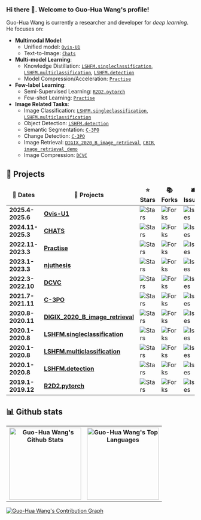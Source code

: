 ### Hi there 👋. Welcome to Guo-Hua Wang's profile!

Guo-Hua Wang is currently a researcher and developer for *deep learning*. He focuses on:

- **Multimodal Model**:
  - Unified model: [`Ovis-U1`](https://github.com/AIDC-AI/Ovis-U1)
  - Text-to-Image: [`Chats`](https://github.com/AIDC-AI/CHATS)
- **Multi-model Learning**: 
  - Knowledge Distillation: [`LSHFM.singleclassification`](https://github.com/DoctorKey/LSHFM.singleclassification), [`LSHFM.multiclassification`](https://github.com/DoctorKey/LSHFM.multiclassification), [`LSHFM.detection`](https://github.com/DoctorKey/LSHFM.detection)
  - Model Compression/Acceleration: [`Practise`](https://github.com/DoctorKey/Practise)
- **Few-label Learning**: 
  - Semi-Supervised Learning: [`R2D2.pytorch`](https://github.com/DoctorKey/R2D2.pytorch)
  - Few-shot Learning: [`Practise`](https://github.com/DoctorKey/Practise)
- **Image Related Tasks**:
  - Image Classification: [`LSHFM.singleclassification`](https://github.com/DoctorKey/LSHFM.singleclassification), [`LSHFM.multiclassification`](https://github.com/DoctorKey/LSHFM.multiclassification)
  - Object Detection: [`LSHFM.detection`](https://github.com/DoctorKey/LSHFM.detection)
  - Semantic Segmentation: [`C-3PO`](https://github.com/DoctorKey/C-3PO)
  - Change Detection: [`C-3PO`](https://github.com/DoctorKey/C-3PO)
  - Image Retrieval: [`DIGIX_2020_B_image_retrieval`](https://github.com/DoctorKey/DIGIX_2020_B_image_retrieval), [`CBIR`](https://github.com/DoctorKey/CBIR), [`image_retrieval_demo`](https://github.com/DoctorKey/image_retrieval_demo)
  - Image Compression: [`DCVC`](https://github.com/microsoft/DCVC)


## 💼 Projects

<table>
  <thead align="center">
    <tr border: none;>
      <td><b>📅 Dates </b></td>
      <td><b>🎁 Projects</b></td>
      <td><b>⭐ Stars</b></td>
      <td><b>📚 Forks</b></td>
      <td><b>🛎 Issues</b></td>
      <td><b>📬 Pull requests</b></td>
    </tr>
  </thead>
  <tbody>
    <tr>
      <td><b>2025.4-2025.6</b></td>
      <td><a href="https://github.com/AIDC-AI/Ovis-U1"><b>Ovis-U1</b></a></td>
      <td><img alt="Stars" src="https://img.shields.io/github/stars/AIDC-AI/Ovis-U1?style=flat-square&labelColor=343b41"/></td>
      <td><img alt="Forks" src="https://img.shields.io/github/forks/AIDC-AI/Ovis-U1?style=flat-square&labelColor=343b41"/></td>
      <td><img alt="Issues" src="https://img.shields.io/github/issues/AIDC-AI/Ovis-U1?style=flat-square&labelColor=343b41"/></td>
      <td><img alt="Pull Requests" src="https://img.shields.io/github/issues-pr/AIDC-AI/Ovis-U1?style=flat-square&labelColor=343b41"/></td>
    </tr>
    <tr>
      <td><b>2024.11-2025.3</b></td>
      <td><a href="https://github.com/AIDC-AI/CHATS"><b>CHATS</b></a></td>
      <td><img alt="Stars" src="https://img.shields.io/github/stars/AIDC-AI/CHATS?style=flat-square&labelColor=343b41"/></td>
      <td><img alt="Forks" src="https://img.shields.io/github/forks/AIDC-AI/CHATS?style=flat-square&labelColor=343b41"/></td>
      <td><img alt="Issues" src="https://img.shields.io/github/issues/AIDC-AI/CHATS?style=flat-square&labelColor=343b41"/></td>
      <td><img alt="Pull Requests" src="https://img.shields.io/github/issues-pr/AIDC-AI/CHATS?style=flat-square&labelColor=343b41"/></td>
    </tr>
    <tr>
      <td><b>2022.11-2023.3</b></td>
      <td><a href="https://github.com/DoctorKey/Practise"><b>Practise</b></a></td>
      <td><img alt="Stars" src="https://img.shields.io/github/stars/DoctorKey/Practise?style=flat-square&labelColor=343b41"/></td>
      <td><img alt="Forks" src="https://img.shields.io/github/forks/DoctorKey/Practise?style=flat-square&labelColor=343b41"/></td>
      <td><img alt="Issues" src="https://img.shields.io/github/issues/DoctorKey/Practise?style=flat-square&labelColor=343b41"/></td>
      <td><img alt="Pull Requests" src="https://img.shields.io/github/issues-pr/DoctorKey/Practise?style=flat-square&labelColor=343b41"/></td>
    </tr>
    <tr>
      <td><b>2023.1-2023.3</b></td>
      <td><a href="https://github.com/DoctorKey/njuthesis"><b>njuthesis</b></a></td>
      <td><img alt="Stars" src="https://img.shields.io/github/stars/DoctorKey/njuthesis?style=flat-square&labelColor=343b41"/></td>
      <td><img alt="Forks" src="https://img.shields.io/github/forks/DoctorKey/njuthesis?style=flat-square&labelColor=343b41"/></td>
      <td><img alt="Issues" src="https://img.shields.io/github/issues/DoctorKey/njuthesis?style=flat-square&labelColor=343b41"/></td>
      <td><img alt="Pull Requests" src="https://img.shields.io/github/issues-pr/DoctorKey/njuthesis?style=flat-square&labelColor=343b41"/></td>
    </tr>
    <tr>
      <td><b>2022.3-2022.10</b></td>
      <td><a href="https://github.com/microsoft/DCVC"><b>DCVC</b></a></td>
      <td><img alt="Stars" src="https://img.shields.io/github/stars/microsoft/DCVC?style=flat-square&labelColor=343b41"/></td>
      <td><img alt="Forks" src="https://img.shields.io/github/forks/microsoft/DCVC?style=flat-square&labelColor=343b41"/></td>
      <td><img alt="Issues" src="https://img.shields.io/github/issues/microsoft/DCVC?style=flat-square&labelColor=343b41"/></td>
      <td><img alt="Pull Requests" src="https://img.shields.io/github/issues-pr/microsoft/DCVC?style=flat-square&labelColor=343b41"/></td>
    </tr>
    <tr>
      <td><b>2021.7-2021.11</b></td>
      <td><a href="https://github.com/DoctorKey/C-3PO"><b>C-3PO</b></a></td>
      <td><img alt="Stars" src="https://img.shields.io/github/stars/DoctorKey/C-3PO?style=flat-square&labelColor=343b41"/></td>
      <td><img alt="Forks" src="https://img.shields.io/github/forks/DoctorKey/C-3PO?style=flat-square&labelColor=343b41"/></td>
      <td><img alt="Issues" src="https://img.shields.io/github/issues/DoctorKey/C-3PO?style=flat-square&labelColor=343b41"/></td>
      <td><img alt="Pull Requests" src="https://img.shields.io/github/issues-pr/DoctorKey/C-3PO?style=flat-square&labelColor=343b41"/></td>
    </tr>
    <tr>
      <td><b>2020.8-2020.11</b></td>
      <td><a href="https://github.com/DoctorKey/DIGIX_2020_B_image_retrieval"><b>DIGIX_2020_B_image_retrieval</b></a></td>
      <td><img alt="Stars" src="https://img.shields.io/github/stars/DoctorKey/DIGIX_2020_B_image_retrieval?style=flat-square&labelColor=343b41"/></td>
      <td><img alt="Forks" src="https://img.shields.io/github/forks/DoctorKey/DIGIX_2020_B_image_retrieval?style=flat-square&labelColor=343b41"/></td>
      <td><img alt="Issues" src="https://img.shields.io/github/issues/DoctorKey/DIGIX_2020_B_image_retrieval?style=flat-square&labelColor=343b41"/></td>
      <td><img alt="Pull Requests" src="https://img.shields.io/github/issues-pr/DoctorKey/DIGIX_2020_B_image_retrieval?style=flat-square&labelColor=343b41"/></td>
    </tr>
    <tr>
      <td><b>2020.1-2020.8</b></td>
      <td><a href="https://github.com/DoctorKey/LSHFM.singleclassification"><b>LSHFM.singleclassification</b></a></td>
      <td><img alt="Stars" src="https://img.shields.io/github/stars/DoctorKey/LSHFM.singleclassification?style=flat-square&labelColor=343b41"/></td>
      <td><img alt="Forks" src="https://img.shields.io/github/forks/DoctorKey/LSHFM.singleclassification?style=flat-square&labelColor=343b41"/></td>
      <td><img alt="Issues" src="https://img.shields.io/github/issues/DoctorKey/LSHFM.singleclassification?style=flat-square&labelColor=343b41"/></td>
      <td><img alt="Pull Requests" src="https://img.shields.io/github/issues-pr/DoctorKey/LSHFM.singleclassification?style=flat-square&labelColor=343b41"/></td>
    </tr>
    <tr>
      <td><b>2020.1-2020.8</b></td>
      <td><a href="https://github.com/DoctorKey/LSHFM.multiclassification"><b>LSHFM.multiclassification</b></a></td>
      <td><img alt="Stars" src="https://img.shields.io/github/stars/DoctorKey/LSHFM.multiclassification?style=flat-square&labelColor=343b41"/></td>
      <td><img alt="Forks" src="https://img.shields.io/github/forks/DoctorKey/LSHFM.multiclassification?style=flat-square&labelColor=343b41"/></td>
      <td><img alt="Issues" src="https://img.shields.io/github/issues/DoctorKey/LSHFM.multiclassification?style=flat-square&labelColor=343b41"/></td>
      <td><img alt="Pull Requests" src="https://img.shields.io/github/issues-pr/DoctorKey/LSHFM.multiclassification?style=flat-square&labelColor=343b41"/></td>
    </tr>
    <tr>
      <td><b>2020.1-2020.8</b></td>
      <td><a href="https://github.com/DoctorKey/LSHFM.detection"><b>LSHFM.detection</b></a></td>
      <td><img alt="Stars" src="https://img.shields.io/github/stars/DoctorKey/LSHFM.detection?style=flat-square&labelColor=343b41"/></td>
      <td><img alt="Forks" src="https://img.shields.io/github/forks/DoctorKey/LSHFM.detection?style=flat-square&labelColor=343b41"/></td>
      <td><img alt="Issues" src="https://img.shields.io/github/issues/DoctorKey/LSHFM.detection?style=flat-square&labelColor=343b41"/></td>
      <td><img alt="Pull Requests" src="https://img.shields.io/github/issues-pr/DoctorKey/LSHFM.detection?style=flat-square&labelColor=343b41"/></td>
    </tr>
    <tr>
      <td><b>2019.1-2019.12</b></td>
      <td><a href="https://github.com/DoctorKey/R2D2.pytorch"><b>R2D2.pytorch</b></a></td>
      <td><img alt="Stars" src="https://img.shields.io/github/stars/DoctorKey/R2D2.pytorch?style=flat-square&labelColor=343b41"/></td>
      <td><img alt="Forks" src="https://img.shields.io/github/forks/DoctorKey/R2D2.pytorch?style=flat-square&labelColor=343b41"/></td>
      <td><img alt="Issues" src="https://img.shields.io/github/issues/DoctorKey/R2D2.pytorch?style=flat-square&labelColor=343b41"/></td>
      <td><img alt="Pull Requests" src="https://img.shields.io/github/issues-pr/DoctorKey/R2D2.pytorch?style=flat-square&labelColor=343b41"/></td>
    </tr>
  </tbody>
</table>


## 📊 Github stats

<table>
  <tr>
    <th><a href="https://github.com/anuraghazra/github-readme-stats"><img alt="Guo-Hua Wang's Github Stats" src="https://github-readme-stats.vercel.app/api?username=DoctorKey&theme=dracula" height="192px"/></a></th>
    <th><a href="https://github.com/anuraghazra/github-readme-stats"><img alt="Guo-Hua Wang's Top Languages" src="https://github-readme-stats.vercel.app/api/top-langs/?username=DoctorKey&layout=compact&theme=dracula" height="192px"/></a></th>
  </tr>
</table>


[![Guo-Hua Wang's Contribution Graph](https://github-readme-activity-graph.vercel.app/graph?username=DoctorKey&theme=dracula)](https://github.com/ashutosh00710/github-readme-activity-graph)

<!--
**DoctorKey/DoctorKey** is a ✨ _special_ ✨ repository because its `README.md` (this file) appears on your GitHub profile.

Here are some ideas to get you started:

- 🔭 I’m currently working on ...
- 🌱 I’m currently learning ...
- 👯 I’m looking to collaborate on ...
- 🤔 I’m looking for help with ...
- 💬 Ask me about ...
- 📫 How to reach me: ...
- 😄 Pronouns: ...
- ⚡ Fun fact: ...
-->
